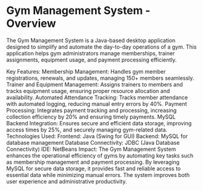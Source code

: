# Gym Management System - Overview
The Gym Management System is a Java-based desktop application designed to simplify and automate the day-to-day operations of a gym. This application helps gym administrators manage memberships, trainer assignments, equipment usage, and payment processing efficiently.

Key Features:
Membership Management: Handles gym member registrations, renewals, and updates, managing 150+ members seamlessly.
Trainer and Equipment Management: Assigns trainers to members and tracks equipment usage, ensuring proper resource allocation and availability.
Automated Attendance Tracking: Tracks member attendance with automated logging, reducing manual entry errors by 40%.
Payment Processing: Integrates payment tracking and processing, increasing collection efficiency by 20% and ensuring timely payments.
MySQL Backend Integration: Ensures secure and efficient data storage, improving access times by 25%, and securely managing gym-related data.
Technologies Used:
Frontend: Java (Swing for GUI)
Backend: MySQL for database management
Database Connectivity: JDBC (Java Database Connectivity)
IDE: NetBeans
Impact:
The Gym Management System enhances the operational efficiency of gyms by automating key tasks such as membership management and payment processing. By leveraging MySQL for secure data storage, it provides fast and reliable access to essential data while minimizing manual errors. The system improves both user experience and administrative productivity.
